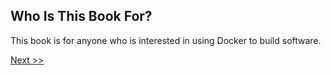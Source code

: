 ## Who Is This Book For?

This book is for anyone who is interested in using Docker to build software.

[Next >>](003-whats-in-this-book.md)
